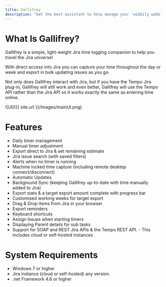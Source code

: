```yaml
---
title: Gallifrey
description: "Get the best assistant to help manage your 'wibbily wobbly timey wimey' for Jira! A simple, light-weight Jira time logging companion to help you travel the Jira universe!"
---
```

# What Is Gallifrey?

Gallifrey is a simple, light-weight Jira time logging companion to help you travel the Jira universe!

With direct access into Jira you can capture your time throughout the day or week and export in bulk updating issues as you go.

Not only does Gallifrey interact with Jira, but if you have the Tempo Jira plug-in, Gallifrey will still work and even better, Gallifrey will use the Tempo API rather than the Jira API so it works exactly the same as entering time online.

![UI]({{ site.url }}/images/mainUI.png)

# Features

* Daily timer management
* Manual timer adjustment
* Export direct to Jira & set remaining estimate
* Jira issue search (with saved filters)
* Alerts when no timer is running
* Machine locked time capture (including remote desktop connect/disconnect)
* Automatic Updates
* Background Sync (keeping Gallifrey up-to-date with time manually added to Jira)
* Export stats & a target export amount complete with progress bar
* Customised working weeks for target export
* Drag & Drop items from Jira in your browser
* Export reminders
* Keyboard shortcuts
* Assign Issues when starting timers
* Displaying Parent details for sub tasks
* Support for SOAP and REST Jira APIs & the Tempo REST API. - This includes cloud or self-hosted instances

# System Requirements

* Windows 7 or higher
* Jira instance (cloud or self-hosted) any version.
* .net Framework 4.6 or higher